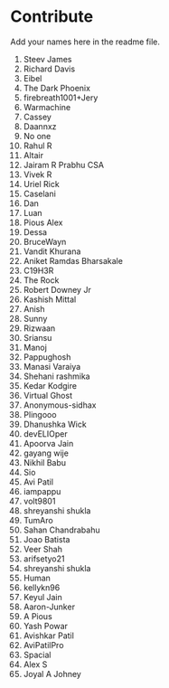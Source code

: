 # Contribute 
Add your names here in the readme file. 

1. Steev James
2. Richard Davis
3. Eibel
4. The Dark Phoenix
5. firebreath1001+Jery
6. Warmachine
7. Cassey
8. Daannxz
9. No one
10. Rahul R
11. Altair
12. Jairam R Prabhu CSA
13. Vivek R
14. Uriel Rick
15. Caselani
16. Dan
17. Luan
18. Pious Alex
19. Dessa
20. BruceWayn
21. Vandit Khurana
22. Aniket Ramdas Bharsakale
23. C19H3R
24. The Rock
25. Robert Downey Jr
26. Kashish Mittal
27. Anish
28. Sunny
29. Rizwaan
30. Sriansu
31. Manoj
32. Pappughosh
33. Manasi Varaiya
34. Shehani rashmika
35. Kedar Kodgire
36. Virtual Ghost
37. Anonymous-sidhax
38. Plingooo
39. Dhanushka Wick
40. devELIOper
41. Apoorva Jain
42. gayang wije
43. Nikhil Babu
44. Sio
45. Avi Patil
46. iampappu
47. volt9801
48. shreyanshi shukla
49. TumAro
50. Sahan Chandrabahu 
51. Joao Batista
52. Veer Shah
53. arifsetyo21
54. shreyanshi shukla
55. Human
56. kellykn96
57. Keyul Jain
58. Aaron-Junker
59. A Pious
60. Yash Powar
61. Avishkar Patil
62. AviPatilPro
63. Spacial
64. Alex S
65. Joyal A Johney

